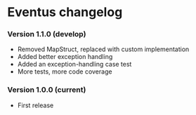 # Eventus changelog

### Version 1.1.0 (develop)
- Removed MapStruct, replaced with custom implementation
- Added better exception handling
- Added an exception-handling case test
- More tests, more code coverage

### Version 1.0.0 (current)
- First release